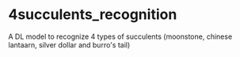 # 4succulents_recognition
A DL model to recognize 4 types of succulents (moonstone, chinese lantaarn, silver dollar and burro's tail)
